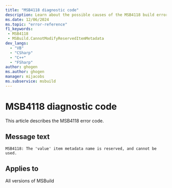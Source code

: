 ```yaml
---
title: "MSB4118 diagnostic code"
description: Learn about the possible causes of the MSB4118 build error, and get troubleshooting tips.
ms.date: 12/06/2024
ms.topic: "error-reference"
f1_keywords:
 - MSB4118
 - MSBuild.CannotModifyReservedItemMetadata
dev_langs:
  - "VB"
  - "CSharp"
  - "C++"
  - "FSharp"
author: ghogen
ms.author: ghogen
manager: mijacobs
ms.subservice: msbuild
---
```


# MSB4118 diagnostic code

<!-- :::ErrorDefinitionDescription::: -->
<!-- :::editable-content name="introDescription"::: -->
This article describes the MSB4118 error code.
<!-- :::editable-content-end::: -->

## Message text

`MSB4118: The 'value' item metadata name is reserved, and cannot be used.`

<!-- :::editable-content name="postOutputDescription"::: -->
<!--
{StrBegin="MSB4118: "}UE: This message is shown when the user tries to redefine one of the reserved MSBuild item metadata names e.g. %(FullPath). Only MSBuild can set those.
-->
<!-- :::editable-content-end::: -->
<!-- :::ErrorDefinitionDescription-end::: -->

## Applies to

All versions of MSBuild
